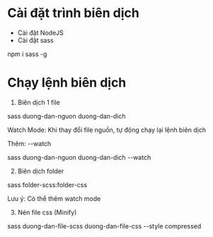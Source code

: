 # Cài đặt trình biên dịch

- Cài đặt NodeJS
- Cài đặt sass

npm i sass -g

# Chạy lệnh biên dịch

1. Biên dịch 1 file

sass duong-dan-nguon duong-dan-dich

Watch Mode: Khi thay đổi file nguồn, tự động chạy lại lệnh biên dịch

Thêm: --watch

sass duong-dan-nguon duong-dan-dich --watch

2. Biên dịch folder

sass folder-scss:folder-css

Lưu ý: Có thể thêm watch mode

3. Nén file css (Minify)

sass duong-dan-file-scss duong-dan-file-css --style compressed
